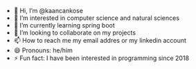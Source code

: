 - 👋 Hi, I’m @kaancankose
- 👀 I’m interested in computer science and natural sciences
- 🌱 I’m currently learning spring boot
- 💞️ I’m looking to collaborate on my projects
- 📫 How to reach me my email addres or my linkedin account
- 😄 Pronouns: he/him
- ⚡ Fun fact: I have been interested in programming since 2018

<!---
kaancankose/kaancankose is a ✨ special ✨ repository because its `README.md` (this file) appears on your GitHub profile.
You can click the Preview link to take a look at your changes.
--->
